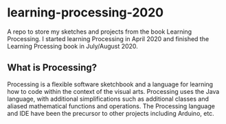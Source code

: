 # learning-processing-2020
A repo to store my sketches and projects from the book Learning Processing.
I started learning Processing in April 2020 and finished the Learning Prcessing book in July/August 2020.

## What is Processing?
Processing is a flexible software sketchbook and a language for learning how to code within the context of the visual arts.
Processing uses the Java language, with additional simplifications such as additional classes and aliased mathematical functions and operations.
The Processing language and IDE have been the precursor to other projects including Arduino, etc.
